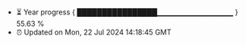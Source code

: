 - ⏳ Year progress { ████████████████▁▁▁▁▁▁▁▁▁▁▁▁▁▁ } 55.63 %
- ⏰ Updated on Mon, 22 Jul 2024 14:18:45 GMT

